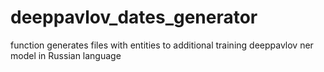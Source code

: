 # deeppavlov_dates_generator
function generates files with entities to additional training deeppavlov ner model in Russian language
